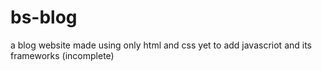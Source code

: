 # bs-blog
a blog website made using only html and css
yet to add javascriot and its frameworks
(incomplete)

